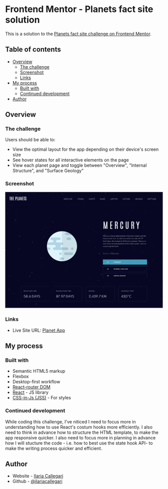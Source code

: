 # Frontend Mentor - Planets fact site solution

This is a solution to the [Planets fact site challenge on Frontend Mentor](https://www.frontendmentor.io/challenges/planets-fact-site-gazqN8w_f).

## Table of contents

- [Overview](#overview)
  - [The challenge](#the-challenge)
  - [Screenshot](#screenshot)
  - [Links](#links)
- [My process](#my-process)
  - [Built with](#built-with)
  - [Continued development](#continued-development)
- [Author](#author)

## Overview

### The challenge

Users should be able to:

- View the optimal layout for the app depending on their device's screen size
- See hover states for all interactive elements on the page
- View each planet page and toggle between "Overview", "Internal Structure", and "Surface Geology"

### Screenshot

![](./Screenshot.png)

### Links

- Live Site URL: [Planet App](https://planets-app.vercel.app/)

## My process

### Built with

- Semantic HTML5 markup
- Flexbox
- Desktop-first workflow
- [React-router DOM](https://reactrouter.com/)
- [React](https://reactjs.org/) - JS library
- [CSS-in-Js (JSS)](https://cssinjs.org/?v=v10.7.1) - For styles

### Continued development

While coding this challenge, I've niticed I need to focus more in understanding how to use React's costum hooks more efficiently.
I also need to think in advance how to structure the HTML template, to make the app responsive quicker. I also need to focus more in planning in advance how I will stucture the code - i.e. how to best use the state hook API- to make the writing process quicker and efficient.


## Author

- Website - [Ilaria Callegari](https://www.ilariacallegari.com)
- Github - [@ilariacallegari](https://github.com/IlariaCallegari)
